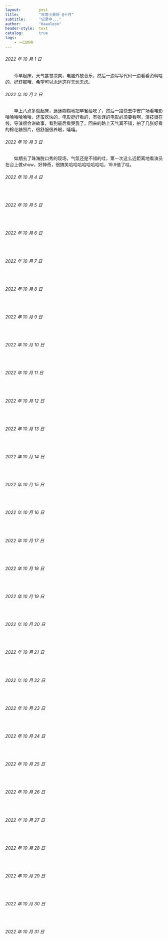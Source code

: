 ```yaml
---
layout:        post
title:         "日常小美好 @十月"
subtitle:      "记录中..."
author:        "Haauleon"
header-style:  text
catalog:       true
tags:
    - 一口西多
---
```


###### 2022 年 10 月 1 日
&emsp;&emsp;今早起床，天气甚觉凉爽，电脑外放音乐，然后一边写写代码一边看看资料啥的，好舒服哦，希望可以永远这样无忧无虑。

###### 2022 年 10 月 2 日
&emsp;&emsp;早上八点多就起床，迷迷糊糊地把早餐给吃了，然后一路快去中安广场看电影哈哈哈哈哈哈，还蛮欢快的，电影挺好看的，有张译的电影必须要看啊，演技很在线，导演很会讲故事，看到最后看哭我了。回来的路上天气真不错，拍了几张好看的棉花糖照片，很舒服很养眼，嘻嘻。

###### 2022 年 10 月 3 日
&emsp;&emsp;如期去了珠海脱口秀的现场，气氛还是不错的哇，第一次这么近距离地看演员在台上做show，好神奇，很搞笑哈哈哈哈哈哈哈哈，19.9值了哇。

###### 2022 年 10 月 4 日
&emsp;&emsp;

###### 2022 年 10 月 5 日
&emsp;&emsp;

###### 2022 年 10 月 6 日
&emsp;&emsp;

###### 2022 年 10 月 7 日
&emsp;&emsp;

###### 2022 年 10 月 8 日
&emsp;&emsp;

###### 2022 年 10 月 9 日
&emsp;&emsp;

###### 2022 年 10 月 10 日
&emsp;&emsp;

###### 2022 年 10 月 11 日
&emsp;&emsp;

###### 2022 年 10 月 12 日
&emsp;&emsp;

###### 2022 年 10 月 13 日
&emsp;&emsp;

###### 2022 年 10 月 14 日
&emsp;&emsp;

###### 2022 年 10 月 15 日
&emsp;&emsp;

###### 2022 年 10 月 16 日
&emsp;&emsp;

###### 2022 年 10 月 17 日
&emsp;&emsp;

###### 2022 年 10 月 18 日
&emsp;&emsp;

###### 2022 年 10 月 19 日
&emsp;&emsp;

###### 2022 年 10 月 20 日
&emsp;&emsp;

###### 2022 年 10 月 21 日
&emsp;&emsp;

###### 2022 年 10 月 22 日
&emsp;&emsp;

###### 2022 年 10 月 23 日
&emsp;&emsp;

###### 2022 年 10 月 24 日
&emsp;&emsp;

###### 2022 年 10 月 25 日
&emsp;&emsp;

###### 2022 年 10 月 26 日
&emsp;&emsp;

###### 2022 年 10 月 27 日
&emsp;&emsp;

###### 2022 年 10 月 28 日
&emsp;&emsp;

###### 2022 年 10 月 29 日
&emsp;&emsp;

###### 2022 年 10 月 30 日
&emsp;&emsp;

###### 2022 年 10 月 31 日
&emsp;&emsp;